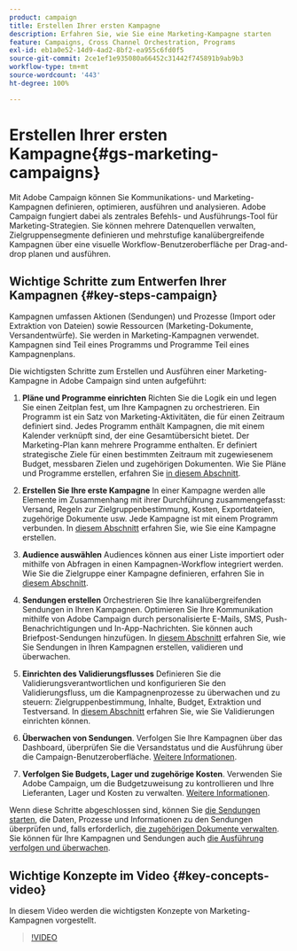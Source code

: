 ```yaml
---
product: campaign
title: Erstellen Ihrer ersten Kampagne
description: Erfahren Sie, wie Sie eine Marketing-Kampagne starten
feature: Campaigns, Cross Channel Orchestration, Programs
exl-id: eb1a0e52-14d9-4ad2-8bf2-ea955c6fd0f5
source-git-commit: 2ce1ef1e935080a66452c31442f745891b9ab9b3
workflow-type: tm+mt
source-wordcount: '443'
ht-degree: 100%

---
```


# Erstellen Ihrer ersten Kampagne{#gs-marketing-campaigns}

Mit Adobe Campaign können Sie Kommunikations- und Marketing-Kampagnen definieren, optimieren, ausführen und analysieren. Adobe Campaign fungiert dabei als zentrales Befehls- und Ausführungs-Tool für Marketing-Strategien. Sie können mehrere Datenquellen verwalten, Zielgruppensegmente definieren und mehrstufige kanalübergreifende Kampagnen über eine visuelle Workflow-Benutzeroberfläche per Drag-and-drop planen und ausführen.


<!--In addition, the **Marketing Resource Management (MRM)** module lets you control marketing actions in a collaborative mode by providing complete management and real-time tracking of the tasks, budgets and marketing resources involved. The Marketing Resource Management lets you optimize and regulate the management of internal and external processes, resources and marketing campaigns, as well as third party relations (agencies, printers, etc.). For more on this, refer to [this section](about-marketing-resource-management.md).

>[!NOTE]
>
>Capabilities related to population targeting, message personalization and message delivery on the various channels are detailed in [this section](../../delivery/using/steps-about-delivery-creation-steps.md).-->


## Wichtige Schritte zum Entwerfen Ihrer Kampagnen {#key-steps-campaign}

Kampagnen umfassen Aktionen (Sendungen) und Prozesse (Import oder Extraktion von Dateien) sowie Ressourcen (Marketing-Dokumente, Versandentwürfe). Sie werden in Marketing-Kampagnen verwendet. Kampagnen sind Teil eines Programms und Programme Teil eines Kampagnenplans.

Die wichtigsten Schritte zum Erstellen und Ausführen einer Marketing-Kampagne in Adobe Campaign sind unten aufgeführt:

1. **Pläne und Programme einrichten** Richten Sie die Logik ein und legen Sie einen Zeitplan fest, um Ihre Kampagnen zu orchestrieren. 
Ein Programm ist ein Satz von Marketing-Aktivitäten, die für einen Zeitraum definiert sind. Jedes Programm enthält Kampagnen, die mit einem Kalender verknüpft sind, der eine Gesamtübersicht bietet. Der Marketing-Plan kann mehrere Programme enthalten. Er definiert strategische Ziele für einen bestimmten Zeitraum mit zugewiesenem Budget, messbaren Zielen und zugehörigen Dokumenten. Wie Sie Pläne und Programme erstellen, erfahren Sie [in diesem Abschnitt](marketing-campaign-create.md#create-plan-and-program).

1. **Erstellen Sie Ihre erste Kampagne**
In einer Kampagne werden alle Elemente im Zusammenhang mit ihrer Durchführung zusammengefasst: Versand, Regeln zur Zielgruppenbestimmung, Kosten, Exportdateien, zugehörige Dokumente usw. Jede Kampagne ist mit einem Programm verbunden. In [diesem Abschnitt](marketing-campaign-create.md#create-a-campaign) erfahren Sie, wie Sie eine Kampagne erstellen.

1. **Audience auswählen**
Audiences können aus einer Liste importiert oder mithilfe von Abfragen in einen Kampagnen-Workflow integriert werden. Wie Sie die Zielgruppe einer Kampagne definieren, erfahren Sie in [diesem Abschnitt](marketing-campaign-target.md#select-the-target-population).

1. **Sendungen erstellen**
Orchestrieren Sie Ihre kanalübergreifenden Sendungen in Ihren Kampagnen. Optimieren Sie Ihre Kommunikation mithilfe von Adobe Campaign durch personalisierte E-Mails, SMS, Push-Benachrichtigungen und In-App-Nachrichten. Sie können auch Briefpost-Sendungen hinzufügen. In [diesem Abschnitt](marketing-campaign-deliveries.md) erfahren Sie, wie Sie Sendungen in Ihren Kampagnen erstellen, validieren und überwachen.

1. **Einrichten des Validierungsflusses**
Definieren Sie die Validierungsverantwortlichen und konfigurieren Sie den Validierungsfluss, um die Kampagnenprozesse zu überwachen und zu steuern: Zielgruppenbestimmung, Inhalte, Budget, Extraktion und Testversand. In [diesem Abschnitt](marketing-campaign-approval.md) erfahren Sie, wie Sie Validierungen einrichten können.

1. **Überwachen von Sendungen**.
Verfolgen Sie Ihre Kampagnen über das Dashboard, überprüfen Sie die Versandstatus und die Ausführung über die Campaign-Benutzeroberfläche. [Weitere Informationen](marketing-campaign-monitoring.md).

1. **Verfolgen Sie Budgets, Lager und zugehörige Kosten**.
Verwenden Sie Adobe Campaign, um die Budgetzuweisung zu kontrollieren und Ihre Lieferanten, Lager und Kosten zu verwalten. [Weitere Informationen](providers--stocks-and-budgets.md#create-service-providers-and-their-cost-structures).

Wenn diese Schritte abgeschlossen sind, können Sie [die Sendungen starten](marketing-campaign-deliveries.md#start-a-delivery), die Daten, Prozesse und Informationen zu den Sendungen überprüfen und, falls erforderlich, [die zugehörigen Dokumente verwalten](marketing-campaign-deliveries.md#manage-associated-documents). Sie können für Ihre Kampagnen und Sendungen auch [die Ausführung verfolgen und überwachen](marketing-campaign-monitoring.md).


## Wichtige Konzepte im Video {#key-concepts-video}

In diesem Video werden die wichtigsten Konzepte von Marketing-Kampagnen vorgestellt.

>[!VIDEO](https://video.tv.adobe.com/v/35131?quality=12)
